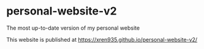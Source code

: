 # personal-website-v2
The most up-to-date version of my personal website

This website is published at https://xren935.github.io/personal-website-v2/
